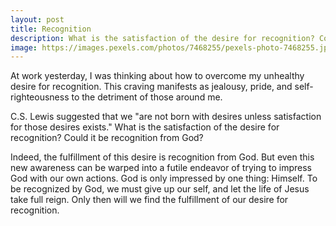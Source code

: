 ```yaml
---
layout: post
title: Recognition
description: What is the satisfaction of the desire for recognition? Could it be recognition from God?
image: https://images.pexels.com/photos/7468255/pexels-photo-7468255.jpeg
---
```


At work yesterday, I was thinking about how to overcome my unhealthy desire for recognition. This craving manifests as jealousy, pride, and self-righteousness to the detriment of those around me.

C.S. Lewis suggested that we "are not born with desires unless satisfaction for those desires exists." What is the satisfaction of the desire for recognition? Could it be recognition from God?

Indeed, the fulfillment of this desire is recognition from God. But even this new awareness can be warped into a futile endeavor of trying to impress God with our own actions. God is only impressed by one thing: Himself. To be recognized by God, we must give up our self, and let the life of Jesus take full reign. Only then will we find the fulfillment of our desire for recognition.